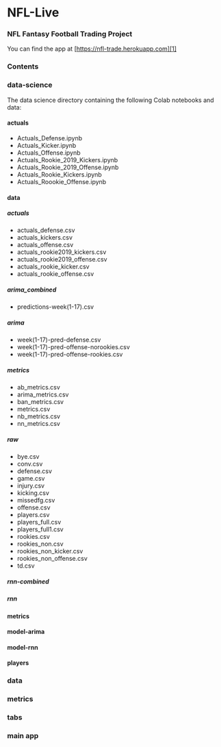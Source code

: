 # NFL-Live
### NFL Fantasy Football Trading Project

You can find the app at [https://nfl-trade.herokuapp.com][1]

### Contents

### data-science

The data science directory containing the following Colab notebooks and data:

#### actuals

- Actuals_Defense.ipynb
- Actuals_Kicker.ipynb
- Actuals_Offense.ipynb
- Actuals_Rookie_2019_Kickers.ipynb
- Actuals_Rookie_2019_Offense.ipynb
- Actuals_Rookie_Kickers.ipynb
- Actuals_Roookie_Offense.ipynb

#### data

##### actuals

- actuals_defense.csv
- actuals_kickers.csv
- actuals_offense.csv
- actuals_rookie2019_kickers.csv
- actuals_rookie2019_offense.csv
- actuals_rookie_kicker.csv
- actuals_rookie_offense.csv

##### arima_combined

- predictions-week(1-17).csv

##### arima

- week(1-17)-pred-defense.csv
- week(1-17)-pred-offense-norookies.csv
- week(1-17)-pred-offense-rookies.csv

##### metrics

- ab_metrics.csv
- arima_metrics.csv
- ban_metrics.csv
- metrics.csv
- nb_metrics.csv
- nn_metrics.csv

##### raw

- bye.csv
- conv.csv
- defense.csv
- game.csv
- injury.csv
- kicking.csv
- missedfg.csv
- offense.csv
- players.csv
- players_full.csv
- players_full1.csv
- rookies.csv
- rookies_non.csv
- rookies_non_kicker.csv
- rookies_non_offense.csv
- td.csv

##### rnn-combined
##### rnn

#### metrics

#### model-arima

#### model-rnn

#### players

### data

### metrics

### tabs

### main app


[1]: <https://nfl-trade.herokuapp.com>
